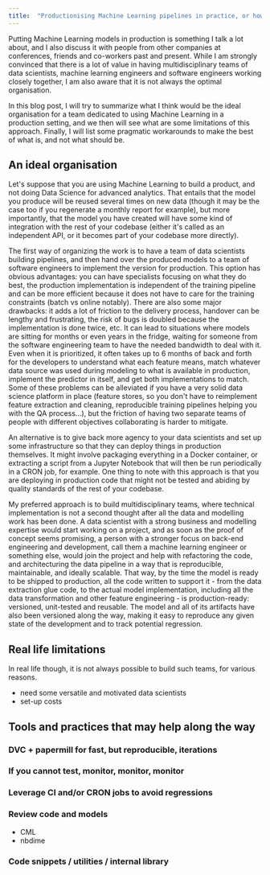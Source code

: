 ```yaml
---
title:  "Productionising Machine Learning pipelines in practice, or how to increase your ML throughput in real life"
--- 
```


Putting Machine Learning models in production is something I talk a lot about, and I also discuss it with people from 
other companies at conferences, friends and co-workers past and present. While I am strongly convinced that there is a 
lot of value in having multidisciplinary teams of data scientists, machine learning engineers and software engineers 
working closely together, I am also aware that it is not always the optimal organisation.

In this blog post, I will try to summarize what I think would be the ideal organisation for a team dedicated to using 
Machine Learning in a production setting, and we then will see what are some limitations of this approach. 
Finally, I will list some pragmatic workarounds to make the best of what is, and not what should be. 

## An ideal organisation

Let's suppose that you are using Machine Learning to build a product, and not doing Data Science for 
advanced analytics. That entails that the model you produce will be reused several times on new data (though it may be 
the case too if you regenerate a monthly report for example), but more importantly, that the model you have created will
have some kind of integration with the rest of your codebase (either it's called as an independent API, or it becomes 
part of your codebase more directly). 

The first way of organizing the work is to have a team of data scientists building pipelines, and then hand over the 
produced models to a team of software engineers to implement the version for production. This option has obvious advantages: 
you can have specialists focusing on what they do best, the production implementation is independent of the training 
pipeline and can be more efficient because it does not have to care for the training constraints (batch vs online notably).
There are also some major drawbacks: it adds a lot of friction to the delivery process, handover can be lengthy and 
frustrating, the risk of bugs is doubled because the implementation is done twice, etc. It can lead to situations 
where models are sitting for months or even years in the fridge, waiting for someone from the software engineering team
to have the needed bandwidth to deal with it. Even when it is prioritized, it often takes up to 6 months of back and 
forth for the developers to understand what each feature means, match whatever data source was used during modeling to what 
is available in production, implement the predictor in itself, and get both implementations to match. Some of these 
problems can be alleviated if you have a very solid data science platform in place (feature stores, so you don't have to
reimplement feature extraction and cleaning, reproducible training pipelines helping you with the QA process...), but the
friction of having two separate teams of people with different objectives collaborating is harder to mitigate.

An alternative is to give back more agency to your data scientists and set up some infrastructure so that they can deploy
things in production themselves. It might involve packaging everything in a Docker container, or extracting a script 
from a Jupyter Notebook that will then be run periodically in a CRON job, for example. One thing to note with this 
approach is that you are deploying in production code that might not be tested and abiding by quality standards of 
the rest of your codebase. 

My preferred approach is to build multidisciplinary teams, where technical implementation is not a second thought 
after all the data and modelling work has been done. A data scientist with a strong business and modelling expertise 
would start working on a project, and as soon as the proof of concept seems promising, a person with a stronger 
focus on back-end engineering and development, call them a machine learning engineer or something else, would join 
the project and help with refactoring the code, and architecturing the data pipeline in a way that is reproducible, 
maintainable, and ideally scalable. That way, by the time the model is ready to be shipped to production, all the 
code written to support it - from the data extraction glue code, to the actual model implementation, including all 
the data transformation and other feature engineering - is production-ready: versioned, unit-tested and reusable. 
The model and all of its artifacts have also been versioned along the way, making it easy to reproduce any given 
state of the development and to track potential regression.


## Real life limitations

In real life though, it is not always possible to build such teams, for various reasons. 

- need some versatile and motivated data scientists
- set-up costs


## Tools and practices that may help along the way 

### DVC + papermill for fast, but reproducible, iterations

### If you cannot test, monitor, monitor, monitor

### Leverage CI and/or CRON jobs to avoid regressions

### Review code and models
- CML
- nbdime

### Code snippets / utilities / internal library
